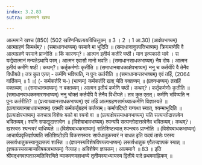```yaml
---
index: 3.2.83
sutra: आत्ममाने खश्च

---
```

आत्ममाने खश्च (850) (502 खश्णिनिप्रत्ययविधिसूत्रम् ॥ 3 । 2 । 1 आ.30) (आक्षेपभाष्यम्) आत्मग्रहणं किमर्थम्?। (समाधानभाष्यम्) परमाने मा भूदिति ॥ (समाधानानुपपत्तिभाष्यम्) क्रियमाणेपि वै आत्मग्रहणे परमाने प्राप्नोति ॥ किं कारणम्?। आत्मन इतीयं कर्तरि षष्ठी। मान इत्यकारो भावे । स यद्येवात्मानं मन्यतेऽथापि परम्। आत्मन एवासौ मानो भवति। (समाधानसाधकभाष्यम्) नैष दोषः। आत्मन इतीयं कर्मणि षष्ठी। कथम्?। कर्तृकर्मणोः कृतीति ॥ (समाधानबाधकाक्षेपभाष्यम्) ननु च कर्तर्यपि वै तेनैव विधीयते। तत्र कुत एतत् - कर्मणि भविष्यति, न पुनः कर्तरीति ॥ (समाधानान्तरभाष्यम्) एवं तर्हि, (2064 वार्तिकम् ॥ 1 ॥) (- कर्मकर्तरि च-) (भाष्यम्) कर्मकर्तरि खश् चेति वक्तव्यम् ॥ (प्रश्नभाष्यम्) तत्तर्हि वक्तव्यम् ॥ (समाधानभाष्यम्) न वक्तव्यम्। आत्मन इतीयं कर्मणि षष्ठी। कथम्?। कर्तृकर्मणोः कृतीति ॥ (समाधानबाधकस्मारणभाष्यम्) ननु चोक्तं कर्तर्यपि वै तेनैव विधीयते। तत्र कुत एतत्। कर्मणि भविष्यति न पुनः कर्तरीति? ॥ (प्रत्याख्यानसाधकभाष्यम्) एवं तर्हि आत्मग्रहणसार्मथ्यात्कर्मणि विज्ञास्यते ॥ (प्रत्याख्यानबाधकभाष्यम्) एवमपि कर्मकर्तृग्रहणं कर्तव्यम्। कर्मापदिष्टो यग्यथा स्यात्, श्यन्माभूदिति ॥ (प्रत्याक्षेपभाष्यम्) कश्चात्र विशेषः यको वा श्यनो वा ॥ (प्रत्याक्षेपसमाधानभाष्यम्) यति सत्यन्तोदात्तत्वेन भवितव्यम्। श्यनि सपाद्युदात्तत्वेन ॥ (विशेषाभावभाष्यम्) श्यन्यपि सत्यन्तोदात्तत्वेनैव भवितव्यम्। कथम्?। खश्स्वरः श्यन्स्वरं बाधिष्यते ॥ (विशेषबाधकभाष्यम्) सतिशिष्टत्वात् श्यन्स्वरः प्राप्नोति ॥ (विशेषबाधकभाष्यम्) आचार्यप्रवृत्तिर्ज्ञापयति सतिशिष्टोऽपि विकरणस्वरः सार्वधातुकस्वरं न बाधत इति यदयं तासेः परस्य लसार्वधातुकस्यानुदात्तत्वं शास्ति ॥ (ज्ञपनस्यविशेषविषयत्वभाष्यम्) लसार्वधातुक एवैतज्ज्ञापकं स्यात् ॥ (ज्ञपकस्यसामान्यविषयत्वभाष्यम्) नेत्याह। अविशेषेण ज्ञापकम्। आत्ममाने ॥ 83 ॥ इति श्रीमद्भगवत्पतञ्ञ्चलिविरचिते व्याकरणमहाभाष्ये तृतीयस्याध्यायस्य द्वितीये पादे प्रथममाह्निकम् ॥
